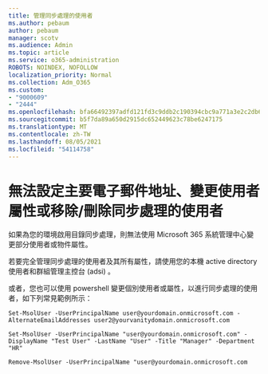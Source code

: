```yaml
---
title: 管理同步處理的使用者
ms.author: pebaum
author: pebaum
manager: scotv
ms.audience: Admin
ms.topic: article
ms.service: o365-administration
ROBOTS: NOINDEX, NOFOLLOW
localization_priority: Normal
ms.collection: Adm_O365
ms.custom:
- "9000609"
- "2444"
ms.openlocfilehash: bfa66492397adfd121fd3c9ddb2c190394cbc9a771a3e2c2db656ad438e404f8
ms.sourcegitcommit: b5f7da89a650d2915dc652449623c78be6247175
ms.translationtype: MT
ms.contentlocale: zh-TW
ms.lasthandoff: 08/05/2021
ms.locfileid: "54114758"
---
```

# <a name="unable-to-set-primary-email-address-change-user-attributes-or-removedelete-a-synchronized-user"></a>無法設定主要電子郵件地址、變更使用者屬性或移除/刪除同步處理的使用者

如果為您的環境啟用目錄同步處理，則無法使用 Microsoft 365 系統管理中心變更部分使用者或物件屬性。

若要完全管理同步處理的使用者及其所有屬性，請使用您的本機 active directory 使用者和群組管理主控台 (adsi) 。  

或者，您也可以使用 powershell 變更個別使用者或屬性，以進行同步處理的使用者，如下列常見範例所示：

`Set-MsolUser -UserPrincipalName user@yourdomain.onmicrosoft.com -AlternateEmailAddresses user2@yourvanitydomain.onmicrosoft.com`

`Set-MsolUser -UserPrincipalName "user@yourdomain.onmicrosoft.com" -DisplayName "Test User" -LastName "User" -Title "Manager" -Department "HR"`

`Remove-MsolUser -UserPrincipalName "user@yourdomain.onmicrosoft.com`

